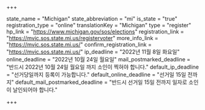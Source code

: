 +++

state_name = "Michigan"
state_abbreviation = "mi"
is_state = "true"
registration_type = "online"
translationKey = "Michigan"
type = "register"
hp_link = "https://www.michigan.gov/sos/elections"
registration_link = "https://mvic.sos.state.mi.us/registervoter"
more_info_link = "https://mvic.sos.state.mi.us/"
confirm_registration_link = "https://mvic.sos.state.mi.us/"
ip_deadline = "2022년 11월 8일 화요일"
online_deadline = "2022년 10월 24일 월요일"
mail_postmarked_deadline = "반드시 2022년 10월 24일 월요일 까지 소인이 찍혀야 합니다."
default_ip_deadline = "선거당일까지 등록이 가능합니다."
default_online_deadline = "선거일 15일 전까지"
default_mail_postmarked_deadline = "반드시 선거일 15일 전까지 일자로 소인이 날인되어야 합니다."

+++